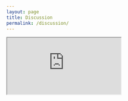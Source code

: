 ```yaml
---
layout: page
title: Discussion
permalink: /discussion/
---
```



<iframe src="http://pub35.bravenet.com/forum/3005346827/" scrolling="auto"></iframe>

